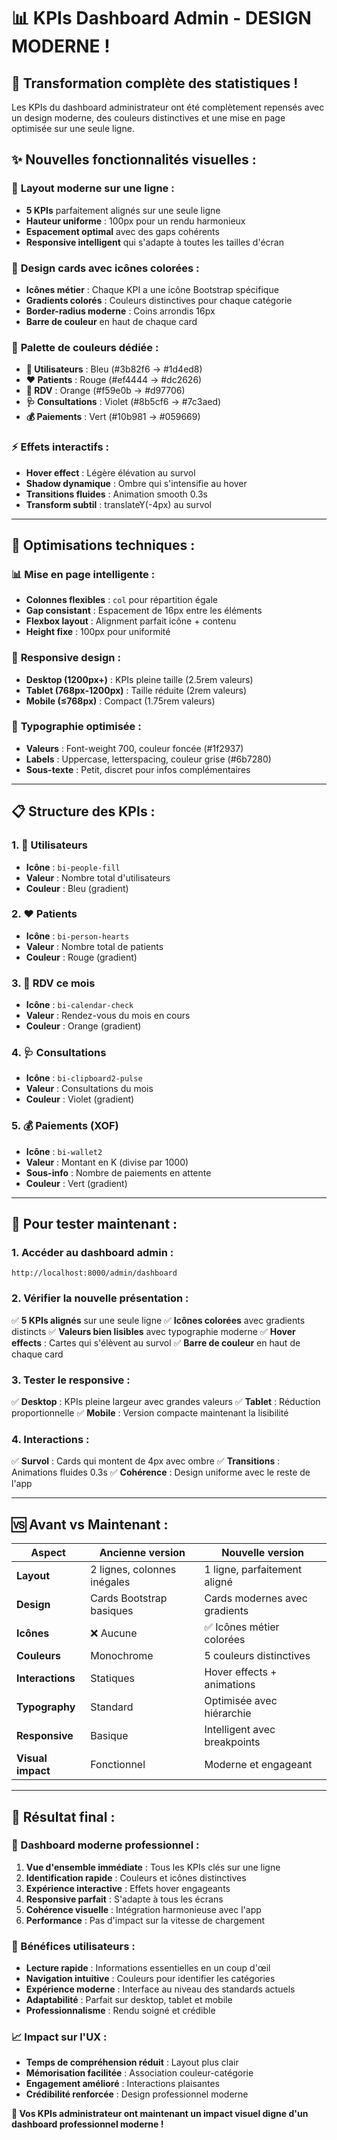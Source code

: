 # 📊 KPIs Dashboard Admin - DESIGN MODERNE !

## 🎯 **Transformation complète des statistiques !**

Les KPIs du dashboard administrateur ont été complètement repensés avec un design moderne, des couleurs distinctives et une mise en page optimisée sur une seule ligne.

## ✨ **Nouvelles fonctionnalités visuelles :**

### 📱 **Layout moderne sur une ligne :**
- **5 KPIs** parfaitement alignés sur une seule ligne
- **Hauteur uniforme** : 100px pour un rendu harmonieux
- **Espacement optimal** avec des gaps cohérents
- **Responsive intelligent** qui s'adapte à toutes les tailles d'écran

### 🎨 **Design cards avec icônes colorées :**
- **Icônes métier** : Chaque KPI a une icône Bootstrap spécifique
- **Gradients colorés** : Couleurs distinctives pour chaque catégorie
- **Border-radius moderne** : Coins arrondis 16px
- **Barre de couleur** en haut de chaque card

### 🌈 **Palette de couleurs dédiée :**
- **👥 Utilisateurs** : Bleu (#3b82f6 → #1d4ed8)
- **❤️ Patients** : Rouge (#ef4444 → #dc2626)
- **📅 RDV** : Orange (#f59e0b → #d97706)  
- **🩺 Consultations** : Violet (#8b5cf6 → #7c3aed)
- **💰 Paiements** : Vert (#10b981 → #059669)

### ⚡ **Effets interactifs :**
- **Hover effect** : Légère élévation au survol
- **Shadow dynamique** : Ombre qui s'intensifie au hover
- **Transitions fluides** : Animation smooth 0.3s
- **Transform subtil** : translateY(-4px) au survol

---

## 🔧 **Optimisations techniques :**

### 📊 **Mise en page intelligente :**
- **Colonnes flexibles** : `col` pour répartition égale
- **Gap consistant** : Espacement de 16px entre les éléments
- **Flexbox layout** : Alignment parfait icône + contenu
- **Height fixe** : 100px pour uniformité

### 📱 **Responsive design :**
- **Desktop (1200px+)** : KPIs pleine taille (2.5rem valeurs)
- **Tablet (768px-1200px)** : Taille réduite (2rem valeurs)  
- **Mobile (≤768px)** : Compact (1.75rem valeurs)

### 🎯 **Typographie optimisée :**
- **Valeurs** : Font-weight 700, couleur foncée (#1f2937)
- **Labels** : Uppercase, letterspacing, couleur grise (#6b7280)
- **Sous-texte** : Petit, discret pour infos complémentaires

---

## 📋 **Structure des KPIs :**

### **1. 👥 Utilisateurs**
- **Icône** : `bi-people-fill`
- **Valeur** : Nombre total d'utilisateurs
- **Couleur** : Bleu (gradient)

### **2. ❤️ Patients**  
- **Icône** : `bi-person-hearts`
- **Valeur** : Nombre total de patients
- **Couleur** : Rouge (gradient)

### **3. 📅 RDV ce mois**
- **Icône** : `bi-calendar-check`
- **Valeur** : Rendez-vous du mois en cours
- **Couleur** : Orange (gradient)

### **4. 🩺 Consultations**
- **Icône** : `bi-clipboard2-pulse`
- **Valeur** : Consultations du mois
- **Couleur** : Violet (gradient)

### **5. 💰 Paiements (XOF)**
- **Icône** : `bi-wallet2`
- **Valeur** : Montant en K (divise par 1000)
- **Sous-info** : Nombre de paiements en attente
- **Couleur** : Vert (gradient)

---

## 🧪 **Pour tester maintenant :**

### **1. Accéder au dashboard admin :**
```
http://localhost:8000/admin/dashboard
```

### **2. Vérifier la nouvelle présentation :**
✅ **5 KPIs alignés** sur une seule ligne
✅ **Icônes colorées** avec gradients distincts
✅ **Valeurs bien lisibles** avec typographie moderne
✅ **Hover effects** : Cartes qui s'élèvent au survol
✅ **Barre de couleur** en haut de chaque card

### **3. Tester le responsive :**
✅ **Desktop** : KPIs pleine largeur avec grandes valeurs
✅ **Tablet** : Réduction proportionnelle
✅ **Mobile** : Version compacte maintenant la lisibilité

### **4. Interactions :**
✅ **Survol** : Cards qui montent de 4px avec ombre
✅ **Transitions** : Animations fluides 0.3s
✅ **Cohérence** : Design uniforme avec le reste de l'app

---

## 🆚 **Avant vs Maintenant :**

| Aspect | Ancienne version | Nouvelle version |
|---|---|---|
| **Layout** | 2 lignes, colonnes inégales | 1 ligne, parfaitement aligné |
| **Design** | Cards Bootstrap basiques | Cards modernes avec gradients |
| **Icônes** | ❌ Aucune | ✅ Icônes métier colorées |
| **Couleurs** | Monochrome | 5 couleurs distinctives |
| **Interactions** | Statiques | Hover effects + animations |
| **Typography** | Standard | Optimisée avec hiérarchie |
| **Responsive** | Basique | Intelligent avec breakpoints |
| **Visual impact** | Fonctionnel | Moderne et engageant |

---

## 🎊 **Résultat final :**

### **🚀 Dashboard moderne professionnel :**
1. **Vue d'ensemble immédiate** : Tous les KPIs clés sur une ligne
2. **Identification rapide** : Couleurs et icônes distinctives
3. **Expérience interactive** : Effets hover engageants
4. **Responsive parfait** : S'adapte à tous les écrans
5. **Cohérence visuelle** : Intégration harmonieuse avec l'app
6. **Performance** : Pas d'impact sur la vitesse de chargement

### **💼 Bénéfices utilisateurs :**
- **Lecture rapide** : Informations essentielles en un coup d'œil
- **Navigation intuitive** : Couleurs pour identifier les catégories
- **Expérience moderne** : Interface au niveau des standards actuels
- **Adaptabilité** : Parfait sur desktop, tablet et mobile
- **Professionnalisme** : Rendu soigné et crédible

### **📈 Impact sur l'UX :**
- **Temps de compréhension réduit** : Layout plus clair
- **Mémorisation facilitée** : Association couleur-catégorie
- **Engagement amélioré** : Interactions plaisantes
- **Crédibilité renforcée** : Design professionnel moderne

**🎉 Vos KPIs administrateur ont maintenant un impact visuel digne d'un dashboard professionnel moderne !**